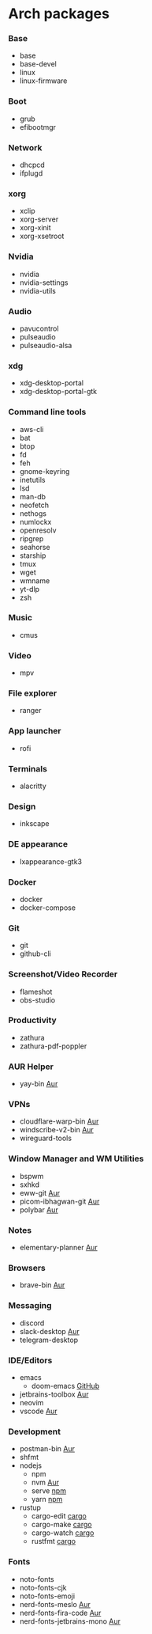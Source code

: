 # Arch packages

### Base

- base
- base-devel
- linux
- linux-firmware

### Boot

- grub
- efibootmgr

### Network

- dhcpcd
- ifplugd

### xorg

- xclip
- xorg-server
- xorg-xinit
- xorg-xsetroot

### Nvidia

- nvidia
- nvidia-settings
- nvidia-utils

### Audio

- pavucontrol
- pulseaudio
- pulseaudio-alsa

### xdg

- xdg-desktop-portal
- xdg-desktop-portal-gtk

### Command line tools

- aws-cli
- bat
- btop
- fd
- feh
- gnome-keyring
- inetutils
- lsd
- man-db
- neofetch
- nethogs
- numlockx
- openresolv
- ripgrep
- seahorse
- starship
- tmux
- wget
- wmname
- yt-dlp
- zsh

### Music

- cmus

### Video

- mpv

### File explorer

- ranger

### App launcher

- rofi

### Terminals

- alacritty

### Design

- inkscape

### DE appearance

- lxappearance-gtk3

### Docker

- docker
- docker-compose

### Git

- git
- github-cli

### Screenshot/Video Recorder

- flameshot
- obs-studio

### Productivity
- zathura
- zathura-pdf-poppler

### AUR Helper

- yay-bin [Aur](https://aur.archlinux.org/packages/yay-bin)

### VPNs

- cloudflare-warp-bin [Aur](https://aur.archlinux.org/packages/cloudflare-warp-bin)
- windscribe-v2-bin [Aur](https://aur.archlinux.org/packages/windscribe-v2-bin)
- wireguard-tools

### Window Manager and WM Utilities

- bspwm
- sxhkd
- eww-git [Aur](https://aur.archlinux.org/packages/eww-git)
- picom-ibhagwan-git [Aur](https://aur.archlinux.org/packages/picom-ibhagwan-git)
- polybar [Aur](https://aur.archlinux.org/packages/polybar)

### Notes

- elementary-planner [Aur](https://aur.archlinux.org/packages/elementary-planner)

### Browsers

- brave-bin [Aur](https://aur.archlinux.org/packages/brave-bin)

### Messaging

- discord
- slack-desktop [Aur](https://aur.archlinux.org/packages/slack-desktop)
- telegram-desktop

### IDE/Editors

- emacs
  - doom-emacs [GitHub](https://github.com/hlissner/doom-emacs)
- jetbrains-toolbox [Aur](https://aur.archlinux.org/packages/jetbrains-toolbox)
- neovim
- vscode [Aur](https://aur.archlinux.org/packages/visual-studio-code-bin)

### Development

- postman-bin [Aur](https://aur.archlinux.org/packages/postman-bin)
- shfmt
- nodejs
  - npm
  - nvm [Aur](https://aur.archlinux.org/packages/nvm)
  - serve [npm](https://www.npmjs.com/package/serve)
  - yarn [npm](https://www.npmjs.com/package/yarn)
- rustup
  - cargo-edit [cargo](https://docs.rs/crate/cargo-edit)
  - cargo-make [cargo](https://docs.rs/cargo-make)
  - cargo-watch [cargo](https://docs.rs/crate/cargo-watch)
  - rustfmt [cargo](https://docs.rs/rustfmt)

### Fonts

- noto-fonts
- noto-fonts-cjk
- noto-fonts-emoji
- nerd-fonts-meslo [Aur](https://aur.archlinux.org/packages/nerd-fonts-meslo)
- nerd-fonts-fira-code [Aur](https://aur.archlinux.org/packages/nerd-fonts-fira-code)
- nerd-fonts-jetbrains-mono [Aur](https://aur.archlinux.org/packages/nerd-fonts-jetbrains-mono)
